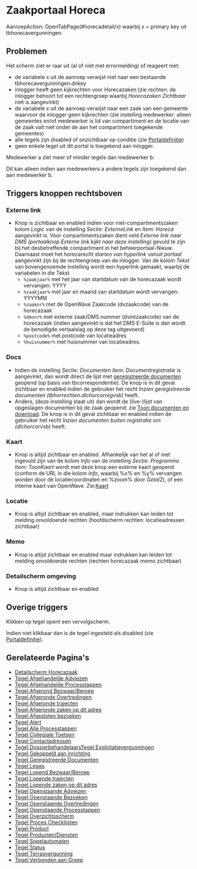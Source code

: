 # Zaakportaal Horeca

AanroepAction: OpenTabPage(#horecadetail/x) waarbij x = primary key uit tbhorecavergunningen.

## Problemen

Het scherm ziet er raar uit (al of niet met errormelding) of reageert niet:

- de variabele x uit de aanroep verwijst niet naar een bestaande tbhorecavergunningen.dnkey
- inlogger heeft geen kijkrechten voor Horecazaken (zie rechten: de inlogger behoort tot een rechtengroep waarbij _Horecazaken Zichtbaar_ niet is aangevinkt)
- de variabele x uit de aanroep verwijst naar een zaak van een gemeente waarvoor de inlogger geen kijkrechten (zie instelling medewerker: alleen gemeentes en/of medewerker is lid van compartiment en de locatie van de zaak valt niet onder de aan het compartiment toegekende gemeentes)
- alle tegels zijn disabled of onzichtbaar op conditie (zie [Portaldefinitie](/instellen_inrichten/portaldefinitie/README.md))
- geen enkele tegel uit dit portal is toegekend aan inlogger.

Medewerker a ziet meer of minder tegels dan medewerker b:

Dit kan alleen indien aan medewerkers a andere tegels zijn toegekend dan aan medewerker b.

## Triggers knoppen rechtsboven

### Externe link

- Knop is zichtbaar en enabled indien voor niet-compartimentszaken kolom _Logic_ van de instelling _Sectie: ExterneLink_ en _Item: Horeca_ aangevinkt is. Voor compartimentszaken dient veld _Externe link naar DMS (portaalknop Externe link kijkt naar deze instelling)_ gevuld te zijn bij het desbetreffende compartiment in het beheerportaal-Nieuw. Daarnaast moet het horecarecht _starten van hyperlink vanuit portaal_ aangevinkt zijn bij de rechtengroep van de inlogger. Van de kolom _Tekst_ van bovengenoemde instelling wordt een hyperlink gemaakt, waarbij de variabelen in die Tekst
  - `%zaakjaar%` met het jaar van startdatum van de horecazaak wordt vervangen: YYYY
  - `%zaakjaar%` met jaar en maand van startdatum wordt vervangen: YYYYMM
  - `%zaaknr%` met de OpenWave Zaakcode (dvzaakcode) van de horecazaak
  - `%dmsnr%` met externe zaak/DMS nummer (dvintzaakcode) van de horecazaak (indien aangevinkt is dat het DMS E-Suite is dan wordt de benodigde vertaalslag op deze tag uitgevoerd)
  - `%postcode%` met postcode van locatieadres
  - `%huisnummer%` met huisnummer van locatieadres.

### Docs

- Indien de instelling _Sectie: Documenten Item: Documentregistratie_ is aangevinkt, dan wordt direct de lijst met [geregistreerde documenten](/probleemoplossing/module_overstijgende_schermen/geregistreerde_documenten/README.md) geopend (op basis van tbcorrespondentie). De knop is in dit geval zichtbaar en enabled indien de gebruiker het recht _Inzien geregistreerde documenten (tbhorrechten.dlchorcorregvsb)_ heeft.
- Anders, (deze instelling staat uit) dan wordt de (live-)lijst van opgeslagen documenten bij de zaak geopend: zie [Toon documenten en download](/probleemoplossing/programmablokken/toon_documenten_en_download.md). De knop is in dit geval zichtbaar en enabled indien de gebruiker het recht _Inzien documenten buiten registratie om (dlchorcorvsb)_ heeft.

### Kaart

- Knop is altijd zichtbaar en enabled. Afhankelijk van het al of niet ingevuld zijn van de kolom _Info_ van de instelling _Sectie: Programma Item: ToonKaart_ wordt met deze knop een externe kaart geopend (conform de URL in die kolom _Info_, waarbij %x% en %y% vervangen worden door de locatiecoordinaten en %zoom% door _Getal2_), of een interne kaart van OpenWave. Zie:[Kaart](/probleemoplossing/module_overstijgende_schermen/kaart.md)

### Locatie

- Knop is altijd zichtbaar en enabled, maar indrukken kan leiden tot melding onvoldoende rechten (hoofdscherm rechten: locatieadressen zichtbaar)

### Memo

- Knop is altijd zichtbaar en enabled maar indrukken kan leiden tot melding onvoldoende rechten (rechten horecazaak memo zichtbaar)

### Detailscherm omgeving

- Knop is altijd zichtbaar en enabled

## Overige triggers

Klikken op tegel opent een vervolgscherm.

Indien niet klikbaar dan is de tegel ingesteld als disabled (zie [Portaldefinitie](/instellen_inrichten/portaldefinitie/README.md)).

## Gerelateerde Pagina's

- [Detailscherm Horecazaak](/probleemoplossing/portalen_en_moduleschermen/zaakportaal_horeca/detailscherm_horecazaak.md)
- [Tegel Afgehandelde Adviezen](/probleemoplossing/portalen_en_moduleschermen/zaakportaal_horeca/tegel_afgehandelde_adviezen.md)
- [Tegel Afgehandelde Processtappen](/probleemoplossing/portalen_en_moduleschermen/zaakportaal_horeca/tegel_afgehandelde_stappen.md)
- [Tegel Afgerond Bezwaar/Beroep](/probleemoplossing/portalen_en_moduleschermen/zaakportaal_horeca/tegel_afgerond_bezwaar_beroep.md)
- [Tegel Afgeronde Overtredingen](/probleemoplossing/portalen_en_moduleschermen/zaakportaal_horeca/tegel_afgeronde_overtredingen.md)
- [Tegel Afgeronde trajecten](/probleemoplossing/portalen_en_moduleschermen/zaakportaal_horeca/tegel_afgeronde_trajecten.md)
- [Tegel Afgeronde zaken op dit adres](/probleemoplossing/portalen_en_moduleschermen/zaakportaal_horeca/tegel_afgeronde_zaken_op_dit_adres.md)
- [Tegel Afgesloten bezoeken](/probleemoplossing/portalen_en_moduleschermen/zaakportaal_horeca/tegel_afgesloten_bezoeken.md)
- [Tegel Alert](/probleemoplossing/portalen_en_moduleschermen/zaakportaal_horeca/tegel_alert.md)
- [Tegel Alle Processtappen](/probleemoplossing/portalen_en_moduleschermen/zaakportaal_horeca/tegel_alle_stappen.md)
- [Tegel Collegiale Toetsen](/probleemoplossing/portalen_en_moduleschermen/zaakportaal_horeca/tegel_collegiale_toetsen.md)
- [Tegel Contactadressen](/probleemoplossing/portalen_en_moduleschermen/zaakportaal_horeca/tegel_contactadressen.md)
- [Tegel Dossierbehandelaars](/probleemoplossing/portalen_en_moduleschermen/zaakportaal_horeca/tegel_dossierbehandelaars.md)[Tegel Exploitatievergunningen](/probleemoplossing/portalen_en_moduleschermen/zaakportaal_horeca/tegel_exploitatievergunning.md)
- [Tegel Gekoppeld aan inrichting](/probleemoplossing/portalen_en_moduleschermen/zaakportaal_horeca/tegel_gekoppeld_aan_inrichting.md)
- [Tegel Geregistreerde Documenten](/probleemoplossing/portalen_en_moduleschermen/zaakportaal_horeca/tegel_geregistreerde_documenten.md)
- [Tegel Leges](/probleemoplossing/portalen_en_moduleschermen/zaakportaal_horeca/tegel_leges.md)
- [Tegel Lopend Bezwaar/Beroep](/probleemoplossing/portalen_en_moduleschermen/zaakportaal_horeca/tegel_lopend_bezwaar_beroep.md)
- [Tegel Lopende trajecten](/probleemoplossing/portalen_en_moduleschermen/zaakportaal_horeca/tegel_lopende_trajecten.md)
- [Tegel Lopende zaken op dit adres](/probleemoplossing/portalen_en_moduleschermen/zaakportaal_horeca/tegel_lopende_zaken_op_dit_adres.md)
- [Tegel Openstaande Adviezen](/probleemoplossing/portalen_en_moduleschermen/zaakportaal_horeca/tegel_openstaande_adviezen.md)
- [Tegel Openstaande Bezoeken](/probleemoplossing/portalen_en_moduleschermen/zaakportaal_horeca/tegel_openstaande_bezoeken.md)
- [Tegel Openstaande Overtredingen](/probleemoplossing/portalen_en_moduleschermen/zaakportaal_horeca/tegel_openstaande_overtredingen.md)
- [Tegel Openstaande Processtappen](/probleemoplossing/portalen_en_moduleschermen/zaakportaal_horeca/tegel_openstaande_stappen.md)
- [Tegel Overzichtsscherm](/probleemoplossing/portalen_en_moduleschermen/zaakportaal_horeca/tegel_overzichtsscherm.md)
- [Tegel Proces Checklijsten](/probleemoplossing/portalen_en_moduleschermen/zaakportaal_horeca/tegel_proces_checklijsten.md)
- [Tegel Product](/probleemoplossing/portalen_en_moduleschermen/zaakportaal_horeca/tegel_product.md)
- [Tegel Producten/Diensten](/probleemoplossing/portalen_en_moduleschermen/zaakportaal_horeca/tegel_producten_diensten.md)
- [Tegel Speelautomaten](/probleemoplossing/portalen_en_moduleschermen/zaakportaal_horeca/tegel_speelautomaten.md)
- [Tegel Status](/probleemoplossing/portalen_en_moduleschermen/zaakportaal_horeca/tegel_status.md)
- [Tegel Terrasvergunning](/probleemoplossing/portalen_en_moduleschermen/zaakportaal_horeca/tegel_terrasvergunning.md)
- [Tegel Verbonden aan Groep](/probleemoplossing/portalen_en_moduleschermen/zaakportaal_horeca/tegel_verbonden_aan_groep.md)
